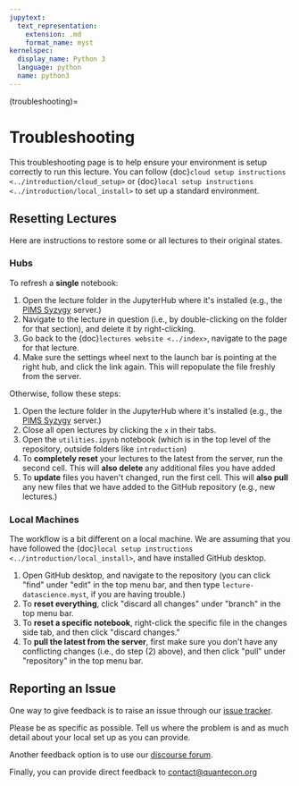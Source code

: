 ```yaml
---
jupytext:
  text_representation:
    extension: .md
    format_name: myst
kernelspec:
  display_name: Python 3
  language: python
  name: python3
---
```


(troubleshooting)=
# Troubleshooting


This troubleshooting page is to help ensure your environment is setup correctly
to run this lecture. You can follow {doc}`cloud setup instructions <../introduction/cloud_setup>` or {doc}`local setup instructions <../introduction/local_install>` to set up a standard environment.

## Resetting Lectures

Here are instructions to restore some or all lectures to their original states.

### Hubs

To refresh a **single** notebook:

1. Open the lecture folder in the JupyterHub where it's installed (e.g., the [PIMS Syzygy](https://pims.syzygy.ca) server.)
1. Navigate to the lecture in question (i.e., by double-clicking on the folder for that section), and delete it by right-clicking.
1. Go back to the {doc}`lectures website <../index>`, navigate to the page for that lecture.
1. Make sure the settings wheel next to the launch bar is pointing at the right hub, and click the link again. This will repopulate the file freshly from the server.

Otherwise, follow these steps:

1. Open the lecture folder in the JupyterHub where it's installed (e.g., the [PIMS Syzygy](https://pims.syzygy.ca) server.)
1. Close all open lectures by clicking the `x` in their tabs.
1. Open the `utilities.ipynb` notebook (which is in the top level of the repository, outside folders like `introduction`)
1. To **completely reset** your lectures to the latest from the server, run the second cell. This will **also delete** any additional files you have added
1. To **update** files you haven't changed, run the first cell. This will **also pull** any new files that we have added to the GitHub repository (e.g., new lectures.)

### Local Machines

The workflow is a bit different on a local machine. We are assuming that you have followed the {doc}`local setup instructions <../introduction/local_install>`, and have installed GitHub desktop.

1. Open GitHub desktop, and navigate to the repository (you can click "find" under "edit" in the top menu bar, and then type `lecture-datascience.myst`, if you are having trouble.)
1. To **reset everything**, click "discard all changes" under "branch" in the top menu bar.
1. To **reset a specific notebook**, right-click the specific file in the changes side tab, and then click "discard changes."
1. To **pull the latest from the server**, first make sure you don't have any conflicting changes (i.e., do step (2) above), and then click "pull" under "repository" in the top menu bar.

## Reporting an Issue

One way to give feedback is to raise an issue through our [issue tracker](https://github.com/QuantEcon/lecture-datascience.myst/issues).

Please be as specific as possible. Tell us where the problem is and as much
detail about your local set up as you can provide.

Another feedback option is to use our [discourse forum](https://discourse.quantecon.org/).

Finally, you can provide direct feedback to [contact@quantecon.org](mailto:contact@quantecon.org)

